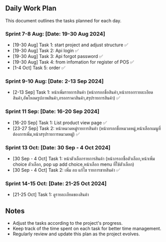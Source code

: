 
## Daily Work Plan

This document outlines the tasks planned for each day.

### Sprint 7-8 Aug: [Date: 19-30 Aug 2024]
- [19-30 Aug] Task 1: start project and adjust structure ✅
- [19-30 Aug] Task 2: <owner> Api login ✅
- [19-30 Aug] Task 3: <owner> Api forgot password ✅
- [19-30 Aug] Task 4: from infomation for register of POS ✅
- [1-4 Oct] Task 5: <customer> order ✅

### Sprint 9-10 Aug: [Date: 2-13 Sep 2024]
- [2-13 Sep] Task 1: <owner>หน้าเพิ่มรายการสินค้า
                    (หน้ากรอกชื่อสินค้า,หน้ากรอกรายละเอียดสินค้า,อัพโหลดรูปภาพสินค้า,กรอกราคาสินค้า,สรุปรายการสินค้า) ✅

### Sprint 11 Sep: [Date: 16-20 Sep 2024]
- [16-20 Sep] Task 1: <owner> List product view page ✅
- [23-27 Sep] Task 2: <owner> หน้าหมวดหมู่รายการสินค้า
                              (หน้ากรอกชื่อหมวดหมู่,หน้าเลือกเมนูที่ต้องการเพิ่ม,หน้าสรุปรายการหมวดหมู่) ✅

### Sprint 13 Oct: [Date: 30 Sep - 4 Oct 2024]
- [30 Sep - 4 Oct] Task 1: <owner> หน้าตัวเลือกรายการสินค้า
                          (หน้ากรอกชื่อตัวเลือก,หน้าเพิ่ม choice ตัวเลือก, pop up add choice,หน้าเลือก menu ที่ใช้ตัวเลือก)
- [30 Sep - 4 Oct] Task 2: <owner> เพิ่ม ลบ แก้ไข รายการขายสินค้า ✅

### Sprint 14-15 Oct: [Date: 21-25 Oct 2024]
- [21-25 Oct] Task 1: <customer>  ดูรายละเอียดของสินค้า 



## Notes
- Adjust the tasks according to the project's progress.
- Keep track of the time spent on each task for better time management.
- Regularly review and update this plan as the project evolves.


